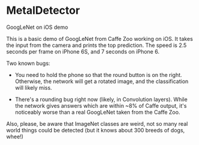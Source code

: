 # MetalDetector
GoogLeNet on iOS demo

This is a basic demo of GoogLeNet from Caffe Zoo working on iOS.
It takes the input from the camera and prints the top prediction.
The speed is 2.5 seconds per frame on iPhone 6S, and 7 seconds on iPhone 6.

Two known bugs:

* You need to hold the phone so that the round button is on the right.
Otherwise, the network will get a rotated image, and the classification will likely miss.

* There's a rounding bug right now (likely, in Convolution layers). While the network gives answers
which are within ~8% of Caffe output, it's noticeably worse than a real GoogLeNet taken from the Caffe Zoo.

Also, please, be aware that ImageNet classes are weird, not so many real world things could be detected (but it knows about 300 breeds of dogs, whee!)
